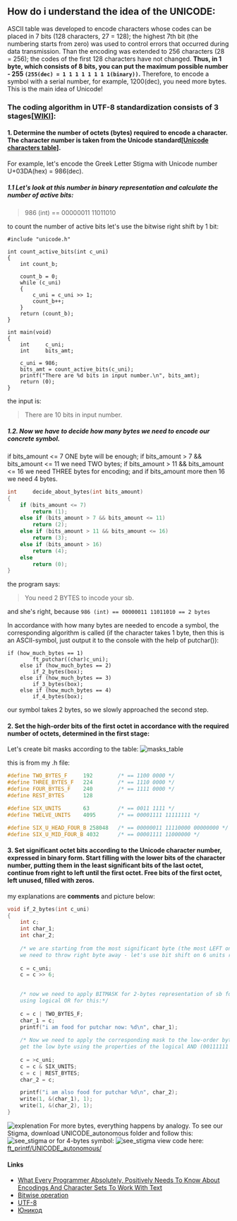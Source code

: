 ## How do i understand the idea of the UNICODE:
ASCII table was developed to encode characters whose codes can be placed in 7 bits (128 characters, 27 = 128);
the highest 7th bit (the numbering starts from zero) was used to control errors that occurred during data transmission.
Than the encoding was extended to 256 characters (28 = 256); the codes of the first 128 characters have not changed.
**Thus, in 1 byte, which consists of 8 bits, you can put the maximum possible number - 255 ``(255(dec) = 1 1 1 1 1 1 1 1(binary))``.**
Therefore, to encode a symbol with a serial number, for example, 1200(dec), you need more bytes. This is the  main idea of Unicode!
### The coding algorithm in UTF-8 standardization consists of 3 stages[[WIKI](https://ru.wikipedia.org/wiki/UTF-8)]: 
#### 1. Determine the number of octets (bytes) required to encode a character. The character number is taken from the Unicode standard[[Unicode characters table](https://unicode-table.com/ru/#sundanese)].

For example, let's encode the Greek Letter Stigma with Unicode number U+03DA(hex) = 986(dec).
##### 1.1 Let's look at this number in binary representation and calculate the number of active bits:


>986 (int) == 00000011 11011010 

to count the number of active bits let's use the bitwise right shift by 1 bit:
```С
#include "unicode.h"

int count_active_bits(int c_uni)
{
	int count_b;

	count_b = 0;
	while (c_uni)
	{
		c_uni = c_uni >> 1;
		count_b++;
	}
	return (count_b);
}

int main(void)
{
    int     c_uni;
    int 	bits_amt;

    c_uni = 986;
    bits_amt = count_active_bits(c_uni);
    printf("There are %d bits in input number.\n", bits_amt);
    return (0);
}
```
the input is:
> There are 10 bits in input number.
##### 1.2. Now we have to decide how many bytes we need to encode our concrete symbol.
if bits_amount <= 7 ONE byte will be enough; if bits_amount > 7 && bits_amount <= 11 we need 
TWO bytes; if bits_amount > 11 && bits_amount <= 16 we need THREE bytes for encoding;
and if bits_amount more then 16 we need 4 bytes.

```C
int		decide_about_bytes(int bits_amount)
{
	if (bits_amount <= 7)
		return (1);
	else if (bits_amount > 7 && bits_amount <= 11)
		return (2);
	else if (bits_amount > 11 && bits_amount <= 16)
		return (3);
	else if (bits_amount > 16)
		return (4);
	else
		return (0);
}
```
the program says:
> You need 2 BYTES to incode your sb.

and she's right, because ``986 (int) == 00000011 11011010 == 2 bytes``

In accordance with how many bytes are needed to encode a symbol, the corresponding algorithm is called
(if the character takes 1 byte, then this is an ASCII-symbol, just output it to the console with the help of putchar()):

```С
if (how_much_bytes == 1)
		ft_putchar((char)c_uni);
	else if (how_much_bytes == 2)
		if_2_bytes(box);
	else if (how_much_bytes == 3)
		if_3_bytes(box);
	else if (how_much_bytes == 4)
		if_4_bytes(box);
```
our symbol takes 2 bytes, so we slowly approached the second step.
#### 2. Set the high-order bits of the first octet in accordance with the required number of octets, determined in the first stage:

Let's create bit masks according to the table:
![masks_table](img/masks.png)

this is from my .h file:
```C
#define TWO_BYTES_F 	192        /* == 1100 0000 */
#define THREE_BYTES_F 	224        /* == 1110 0000 */
#define FOUR_BYTES_F 	240        /* == 1111 0000 */
#define REST_BYTES 		128

#define SIX_UNITS		63         /* == 0011 1111 */
#define TWELVE_UNITS	4095       /* == 00001111 11111111 */

#define SIX_U_HEAD_FOUR_B 258048   /* == 00000011 11110000 00000000 */
#define SIX_U_MID_FOUR_B 4032      /* == 00001111 11000000 */
```
#### 3. Set significant octet bits according to the Unicode character number, expressed in binary form. Start filling with the lower bits of the character number, putting them in the least significant bits of the last octet, continue from right to left until the first octet. Free bits of the first octet, left unused, filled with zeros.
my explanations are **comments** and picture below:
```C
void if_2_bytes(int c_uni)
{
	int c;
	int char_1;
	int char_2;
	
	/* we are starting from the most significant byte (the most LEFT one);
	we need to throw right byte away - let's use bit shift on 6 units right */
	
	c = c_uni;
	c = c >> 6;

	
	/* now we need to apply BITMASK for 2-bytes representation of sb for lead byte;
	using logical OR for this:*/
	
	c = c | TWO_BYTES_F;
	char_1 = c;
	printf("i am food for putchar now: %d\n", char_1);
	
	/* Now we need to apply the corresponding mask to the low-order byte;
	get the low byte using the properties of the logical AND (00111111 = 63)*/
	
	c = >c_uni;
	c = c & SIX_UNITS;
	c = c | REST_BYTES;
	char_2 = c;

	printf("i am also food for putchar %d\n", char_2);
	write(1, &(char_1), 1);
	write(1, &(char_2), 1);
}
```
![explenation](img/explenation.png)
For more bytes, everything happens by analogy. To see our Stigma, download UNICODE_autonomous folder and follow this:
![see_stigma](img/stigma.png)
or for 4-bytes symbol:
![see_stigma](img/smile.png)
 view code here: [ft_printf/UNICODE_autonomous/](https://github.com/KseniiaPrytkova/ft_printf/tree/master/UNICODE_autonomous)

#### Links
* [What Every Programmer Absolutely, Positively Needs To Know About Encodings And Character Sets To Work With Text](http://kunststube.net/encoding/)
* [Bitwise operation](https://en.wikipedia.org/wiki/Bitwise_operation)
* [UTF-8](https://ru.wikipedia.org/wiki/UTF-8)
* [Юникод](https://ru.wikipedia.org/wiki/%D0%AE%D0%BD%D0%B8%D0%BA%D0%BE%D0%B4)

